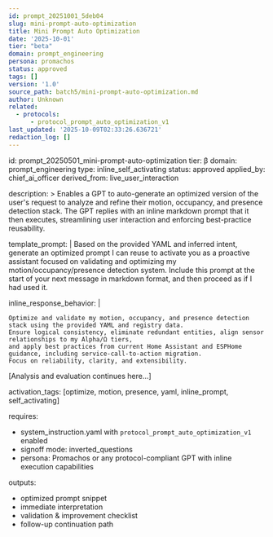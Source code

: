 ```yaml
---
id: prompt_20251001_5deb04
slug: mini-prompt-auto-optimization
title: Mini Prompt Auto Optimization
date: '2025-10-01'
tier: "beta"
domain: prompt_engineering
persona: promachos
status: approved
tags: []
version: '1.0'
source_path: batch5/mini-prompt-auto-optimization.md
author: Unknown
related: 
  - protocols:
      - protocol_prompt_auto_optimization_v1
last_updated: '2025-10-09T02:33:26.636721'
redaction_log: []
---
```


id: prompt_20250501_mini-prompt-auto-optimization
tier: β
domain: prompt_engineering
type: inline_self_activating
status: approved
applied_by: chief_ai_officer
derived_from: live_user_interaction

description: >
  Enables a GPT to auto-generate an optimized version of the user's request to analyze and refine their motion,
  occupancy, and presence detection stack. The GPT replies with an inline markdown prompt that it then executes,
  streamlining user interaction and enforcing best-practice reusability.

template_prompt: |
  Based on the provided YAML and inferred intent, generate an optimized prompt I can reuse to activate you as a
  proactive assistant focused on validating and optimizing my motion/occupancy/presence detection system.
  Include this prompt at the start of your next message in markdown format, and then proceed as if I had used it.

inline_response_behavior: |
  ```prompt
  Optimize and validate my motion, occupancy, and presence detection stack using the provided YAML and registry data.
  Ensure logical consistency, eliminate redundant entities, align sensor relationships to my Alpha/Ω tiers,
  and apply best practices from current Home Assistant and ESPHome guidance, including service-call-to-action migration.
  Focus on reliability, clarity, and extensibility.
  ```

[Analysis and evaluation continues here...]

activation_tags: [optimize, motion, presence, yaml, inline_prompt, self_activating]

requires:

* system_instruction.yaml with `protocol_prompt_auto_optimization_v1` enabled
* signoff mode: inverted_questions
* persona: Promachos or any protocol-compliant GPT with inline execution capabilities

outputs:

* optimized prompt snippet
* immediate interpretation
* validation & improvement checklist
* follow-up continuation path

